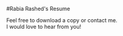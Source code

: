 #Rabia Rashed's Resume

Feel free to download a copy or contact me.<br>
I would love to hear from you!
